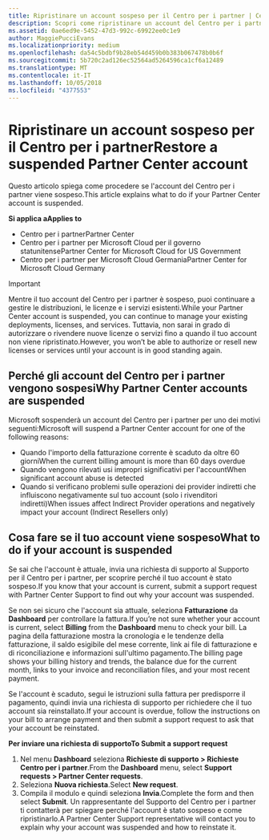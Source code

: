 ```yaml
---
title: Ripristinare un account sospeso per il Centro per i partner | Centro
description: Scopri come ripristinare un account del Centro per i partner sospeso, perché si verifica la sospensione e come puoi usare il tuo account durante la sospensione.
ms.assetid: 0ae6ed9e-5452-47d3-992c-69922ee0c1e9
author: MaggiePucciEvans
ms.localizationpriority: medium
ms.openlocfilehash: da54c5bdbf9b28eb54d459b0b383b067478b0b6f
ms.sourcegitcommit: 5b720c2ad126ec52564ad5264596ca1cf6a12489
ms.translationtype: MT
ms.contentlocale: it-IT
ms.lasthandoff: 10/05/2018
ms.locfileid: "4377553"
---
```

# <a name="restore-a-suspended-partner-center-account"></a><span data-ttu-id="0d507-103">Ripristinare un account sospeso per il Centro per i partner</span><span class="sxs-lookup"><span data-stu-id="0d507-103">Restore a suspended Partner Center account</span></span>

<span data-ttu-id="0d507-104">Questo articolo spiega come procedere se l'account del Centro per i partner viene sospeso.</span><span class="sxs-lookup"><span data-stu-id="0d507-104">This article explains what to do if your Partner Center account is suspended.</span></span>

**<span data-ttu-id="0d507-105">Si applica a</span><span class="sxs-lookup"><span data-stu-id="0d507-105">Applies to</span></span>**

-  <span data-ttu-id="0d507-106">Centro per i partner</span><span class="sxs-lookup"><span data-stu-id="0d507-106">Partner Center</span></span>
-  <span data-ttu-id="0d507-107">Centro per i partner per Microsoft Cloud per il governo statunitense</span><span class="sxs-lookup"><span data-stu-id="0d507-107">Partner Center for Microsoft Cloud for US Government</span></span>
-  <span data-ttu-id="0d507-108">Centro per i partner per Microsoft Cloud Germania</span><span class="sxs-lookup"><span data-stu-id="0d507-108">Partner Center for Microsoft Cloud Germany</span></span>

> [!IMPORTANT]  
> <span data-ttu-id="0d507-109">Mentre il tuo account del Centro per i partner è sospeso, puoi continuare a gestire le distribuzioni, le licenze e i servizi esistenti.</span><span class="sxs-lookup"><span data-stu-id="0d507-109">While your Partner Center account is suspended, you can continue to manage your existing deployments, licenses, and services.</span></span> <span data-ttu-id="0d507-110">Tuttavia, non sarai in grado di autorizzare o rivendere nuove licenze o servizi fino a quando il tuo account non viene ripristinato.</span><span class="sxs-lookup"><span data-stu-id="0d507-110">However, you won’t be able to authorize or resell new licenses or services until your account is in good standing again.</span></span>

## <a name="why-partner-center-accounts-are-suspended"></a><span data-ttu-id="0d507-111">Perché gli account del Centro per i partner vengono sospesi</span><span class="sxs-lookup"><span data-stu-id="0d507-111">Why Partner Center accounts are suspended</span></span>

<span data-ttu-id="0d507-112">Microsoft sospenderà un account del Centro per i partner per uno dei motivi seguenti:</span><span class="sxs-lookup"><span data-stu-id="0d507-112">Microsoft will suspend a Partner Center account for one of the following reasons:</span></span>

- <span data-ttu-id="0d507-113">Quando l'importo della fatturazione corrente è scaduto da oltre 60 giorni</span><span class="sxs-lookup"><span data-stu-id="0d507-113">When the current billing amount is more than 60 days overdue</span></span> 
- <span data-ttu-id="0d507-114">Quando vengono rilevati usi impropri significativi per l'account</span><span class="sxs-lookup"><span data-stu-id="0d507-114">When significant account abuse is detected</span></span>
- <span data-ttu-id="0d507-115">Quando si verificano problemi sulle operazioni dei provider indiretti che influiscono negativamente sul tuo account (solo i rivenditori indiretti)</span><span class="sxs-lookup"><span data-stu-id="0d507-115">When issues affect Indirect Provider operations and negatively impact your account (Indirect Resellers only)</span></span>

## <a name="what-to-do-if-your-account-is-suspended"></a><span data-ttu-id="0d507-116">Cosa fare se il tuo account viene sospeso</span><span class="sxs-lookup"><span data-stu-id="0d507-116">What to do if your account is suspended</span></span>

<span data-ttu-id="0d507-117">Se sai che l'account è attuale, invia una richiesta di supporto al Supporto per il Centro per i partner, per scoprire perché il tuo account è stato sospeso.</span><span class="sxs-lookup"><span data-stu-id="0d507-117">If you know that your account is current, submit a support request with Partner Center Support to find out why your account was suspended.</span></span> 

<span data-ttu-id="0d507-118">Se non sei sicuro che l'account sia attuale, seleziona **Fatturazione** da **Dashboard** per controllare la fattura.</span><span class="sxs-lookup"><span data-stu-id="0d507-118">If you’re not sure whether your account is current, select **Billing** from the **Dashboard** menu to check your bill.</span></span> <span data-ttu-id="0d507-119">La pagina della fatturazione mostra la cronologia e le tendenze della fatturazione, il saldo esigibile del mese corrente, link ai file di fatturazione e di riconciliazione e informazioni sull'ultimo pagamento.</span><span class="sxs-lookup"><span data-stu-id="0d507-119">The billing page shows your billing history and trends, the balance due for the current month, links to your invoice and reconciliation files, and your most recent payment.</span></span>

<span data-ttu-id="0d507-120">Se l'account è scaduto, segui le istruzioni sulla fattura per predisporre il pagamento, quindi invia una richiesta di supporto per richiedere che il tuo account sia reinstallato.</span><span class="sxs-lookup"><span data-stu-id="0d507-120">If your account is overdue, follow the instructions on your bill to arrange payment and then submit a support request to ask that your account be reinstated.</span></span> 

**<span data-ttu-id="0d507-121">Per inviare una richiesta di supporto</span><span class="sxs-lookup"><span data-stu-id="0d507-121">To Submit a support request</span></span>**

1.  <span data-ttu-id="0d507-122">Nel menu **Dashboard** seleziona **Richieste di supporto > Richieste Centro per i partner**.</span><span class="sxs-lookup"><span data-stu-id="0d507-122">From the **Dashboard** menu, select **Support requests > Partner Center requests**.</span></span>
2.  <span data-ttu-id="0d507-123">Seleziona **Nuova richiesta**.</span><span class="sxs-lookup"><span data-stu-id="0d507-123">Select **New request**.</span></span> 
3.  <span data-ttu-id="0d507-124">Compila il modulo e quindi seleziona **Invia**.</span><span class="sxs-lookup"><span data-stu-id="0d507-124">Complete the form and then select **Submit**.</span></span> <span data-ttu-id="0d507-125">Un rappresentante del Supporto del Centro per i partner ti contatterà per spiegare perché l'account è stato sospeso e come ripristinarlo.</span><span class="sxs-lookup"><span data-stu-id="0d507-125">A Partner Center Support representative will contact you to explain why your account was suspended and how to reinstate it.</span></span>



